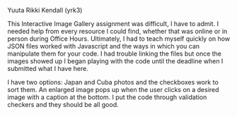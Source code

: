 
Yuuta Rikki Kendall (yrk3) 

This Interactive Image Gallery assignment was difficult, I have to admit. 
I needed help from every resource I could find, whether that was online or in person during Office Hours. 
Ultimately, I had to teach myself quickly on how JSON files worked with Javascript and the ways in which
you can manipulate them for your code. I had trouble linking the files but once the images showed up I 
began playing with the code until the deadline when I submitted what I have here. 

I have two options: Japan and Cuba photos and the checkboxes work to sort them. An enlarged image pops up 
when the user clicks on a desired image with a caption at the bottom. I put the code through validation 
checkers and they should be all good. 
